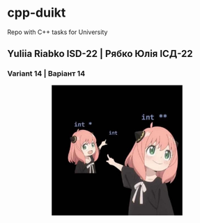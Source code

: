# cpp-duikt
Repo with C++ tasks for University

## Yuliia Riabko ISD-22 | Рябко Юлія ІСД-22
### Variant 14 | Варіант 14

<div id="header" align="center">
  <img src="photo_2024-06-15 13.49.58.jpeg" width="300">
</div>

